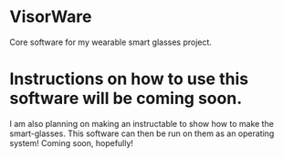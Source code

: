 # VisorWare
Core software for my wearable smart glasses project.

# Instructions on how to use this software will be coming soon.
I am also planning on making an instructable to show how to make the smart-glasses. This software can then be run on them as an operating system!
Coming soon, hopefully!
